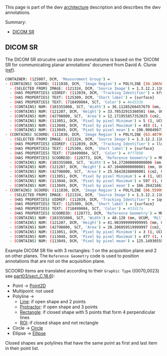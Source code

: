 This page is part of the dwv [architecture](./tutorial-architecture.html) description and
describes the dwv annotations.

Summary:

- [DICOM SR](#dicom-sr)

## DICOM SR

The DICOM SR strucutre used to store annotations is based on the 'DICOM SR for communicating planar annotations'
document from David A. Clunie ([ref](https://docs.google.com/document/d/1bR6m7foTCzofoZKeIRN5YreBrkjgMcBfNA7r9wXEGR4/edit?tab=t.0)).

```bash
CONTAINER: (125007, DCM, 'Measurement Group') =
- (CONTAINS) SCOORD: (111030, DCM, 'Image Region') = POLYLINE {34.10658264160156,117.9686508178711,34.10658264160156,151.67398071289062,70.21943664550781,151.67398071289062,70.21943664550781,117.9686508178711,34.10658264160156,117.9686508178711}
  - (SELECTED FROM) IMAGE: (121324, DCM, 'Source Image') = 1.3.12.2.1107.5.2.32.35162.2012021516012434416358178 (class: )
  - (HAS PROPERTIES) UIDREF: (112039, DCM, 'Tracking Identifier') = kfszhdxf288
  - (HAS PROPERTIES) TEXT: (125309, DCM, 'Short label') = {surface}
  - (HAS PROPERTIES) TEXT: (718499004, SCT, 'Color') = #ed333b
  - (CONTAINS) NUM: (103355008, SCT, 'Width') = 36.11285266457679 (mm, UCUM, 'Millimeter')
  - (CONTAINS) NUM: (121207, DCM, 'Height') = 33.70532915360501 (mm, UCUM, 'Millimeter')
  - (CONTAINS) NUM: (42798000, SCT, 'Area') = 12.171955857352025 (cm2, UCUM, 'Square centimeter')
  - (CONTAINS) NUM: (113051, DCM, 'Pixel by pixel Minimum') = 5 (1, UCUM, 'No units')
  - (CONTAINS) NUM: (113048, DCM, 'Pixel by pixel Maximum') = 453 (1, UCUM, 'No units')
  - (CONTAINS) NUM: (113049, DCM, 'Pixel by pixel mean') = 196.90849673202615 (1, UCUM, 'No units')
- (CONTAINS) SCOORD: (111030, DCM, 'Image Region') = POLYLINE {63.487998962402344,111.10399627685547,63.487998962402344,158.20799255371094,117.76000213623047,158.20799255371094,117.76000213623047,111.10399627685547,63.487998962402344,111.10399627685547}
  - (SELECTED FROM) IMAGE: (121324, DCM, 'Source Image') = 1.3.12.2.1107.5.2.32.35162.2012021516012434416358178 (class: )
  - (HAS PROPERTIES) UIDREF: (112039, DCM, 'Tracking Identifier') = lldc837468f
  - (HAS PROPERTIES) TEXT: (125309, DCM, 'Short label') = {surface}
  - (HAS PROPERTIES) TEXT: (718499004, SCT, 'Color') = #ff7800
  - (HAS PROPERTIES) SCOORD3D: (128773, DCM, 'Reference Geometry') = MULTIPOINT {52.94638442993164,-73.748046875,108.52542114257812,-1,0,0,0,0,-1}
  - (CONTAINS) NUM: (103355008, SCT, 'Width') = 54.272000000000006 (mm, UCUM, 'Millimeter')
  - (CONTAINS) NUM: (121207, DCM, 'Height') = 47.10400000000001 (mm, UCUM, 'Millimeter')
  - (CONTAINS) NUM: (42798000, SCT, 'Area') = 25.56428288000001 (cm2, UCUM, 'Square centimeter')
  - (CONTAINS) NUM: (113051, DCM, 'Pixel by pixel Minimum') = 4 (1, UCUM, 'No units')
  - (CONTAINS) NUM: (113048, DCM, 'Pixel by pixel Maximum') = 597 (1, UCUM, 'No units')
  - (CONTAINS) NUM: (113049, DCM, 'Pixel by pixel mean') = 166.2642166344294 (1, UCUM, 'No units')
- (CONTAINS) SCOORD: (111030, DCM, 'Image Region') = POLYLINE {66.55999755859375,28.15999984741211,66.55999755859375,70.14399719238281,114.68800354003906,70.14399719238281,114.68800354003906,28.15999984741211,66.55999755859375,28.15999984741211}
  - (SELECTED FROM) IMAGE: (121324, DCM, 'Source Image') = 1.3.12.2.1107.5.2.32.35162.2012021516012434416358178 (class: )
  - (HAS PROPERTIES) UIDREF: (112039, DCM, 'Tracking Identifier') = 1qe1r1zue8o
  - (HAS PROPERTIES) TEXT: (125309, DCM, 'Short label') = {surface}
  - (HAS PROPERTIES) TEXT: (718499004, SCT, 'Color') = #33d17a
  - (HAS PROPERTIES) SCOORD3D: (128773, DCM, 'Reference Geometry') = MULTIPOINT {61.11238098144531,-151.4111328125,-13.127891540527344,-1,0,0,0,1,0}
  - (CONTAINS) NUM: (103355008, SCT, 'Width') = 48.128 (mm, UCUM, 'Millimeter')
  - (CONTAINS) NUM: (121207, DCM, 'Height') = 41.983999999999995 (mm, UCUM, 'Millimeter')
  - (CONTAINS) NUM: (42798000, SCT, 'Area') = 20.206059519999997 (cm2, UCUM, 'Square centimeter')
  - (CONTAINS) NUM: (113051, DCM, 'Pixel by pixel Minimum') = 3 (1, UCUM, 'No units')
  - (CONTAINS) NUM: (113048, DCM, 'Pixel by pixel Maximum') = 477 (1, UCUM, 'No units')
  - (CONTAINS) NUM: (113049, DCM, 'Pixel by pixel mean') = 125.14930555555556 (1, UCUM, 'No units')
```

Example DICOM SR file with 3 rectangles: 1 on the acquisition plane and 2 on other planes. The `Reference Geometry` code is used to position annotations that are not on the acquisition plane.

SCOORD items are translated according to their `Graphic Type` ((0070,0023) see [part03/sect_C.18.6](https://dicom.nema.org/medical/dicom/current/output/chtml/part03/sect_C.18.6.html#sect_C.18.6.1.2)):
- Point -> [Point2D](./Point2D.html)
- Multipoint: not used
- Polyline ->
  - [Line](./Line.html): if open shape and 2 points
  - [Protractor](./Protractor.html): if open shape and 3 points
  - [Rectangle](./Rectangle.html): if closed shape with 5 points that form 4 perpendicular lines
  - [ROI](./ROI.html): if closed shape and not rectangle
- Circle -> [Circle](./Circle.html)
- Ellipse -> [Ellipse](./Ellipse.html)

Closed shapes are polylines that have the same point as first and last item in their point list.
